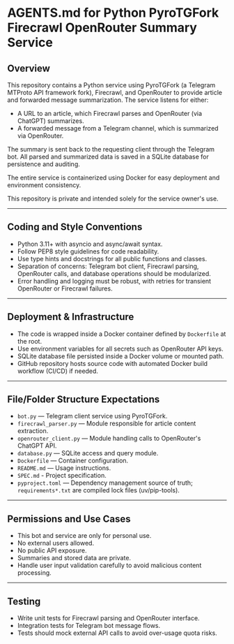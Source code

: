 # AGENTS.md for Python PyroTGFork Firecrawl OpenRouter Summary Service

## Overview

This repository contains a Python service using PyroTGFork (a Telegram MTProto API framework fork), Firecrawl, and OpenRouter to provide article and forwarded message summarization. The service listens for either:

- A URL to an article, which Firecrawl parses and OpenRouter (via ChatGPT) summarizes.
- A forwarded message from a Telegram channel, which is summarized via OpenRouter.

The summary is sent back to the requesting client through the Telegram bot. All parsed and summarized data is saved in a SQLite database for persistence and auditing.

The entire service is containerized using Docker for easy deployment and environment consistency.

This repository is private and intended solely for the service owner's use.

---

## Coding and Style Conventions

- Python 3.11+ with asyncio and async/await syntax.
- Follow PEP8 style guidelines for code readability.
- Use type hints and docstrings for all public functions and classes.
- Separation of concerns: Telegram bot client, Firecrawl parsing, OpenRouter calls, and database operations should be modularized.
- Error handling and logging must be robust, with retries for transient OpenRouter or Firecrawl failures.

---

## Deployment & Infrastructure

- The code is wrapped inside a Docker container defined by `Dockerfile` at the root.
- Use environment variables for all secrets such as OpenRouter API keys.
- SQLite database file persisted inside a Docker volume or mounted path.
- GitHub repository hosts source code with automated Docker build workflow (CI/CD) if needed.

---

## File/Folder Structure Expectations

- `bot.py` — Telegram client service using PyroTGFork.
- `firecrawl_parser.py` — Module responsible for article content extraction.
- `openrouter_client.py` — Module handling calls to OpenRouter's ChatGPT API.
- `database.py` — SQLite access and query module.
- `Dockerfile` — Container configuration.
- `README.md` — Usage instructions.
- `SPEC.md` - Project specification.
- `pyproject.toml` — Dependency management source of truth; `requirements*.txt` are compiled lock files (uv/pip-tools).

---

## Permissions and Use Cases

- This bot and service are only for personal use.
- No external users allowed.
- No public API exposure.
- Summaries and stored data are private.
- Handle user input validation carefully to avoid malicious content processing.

---

## Testing

- Write unit tests for Firecrawl parsing and OpenRouter interface.
- Integration tests for Telegram bot message flows.
- Tests should mock external API calls to avoid over-usage quota risks.
